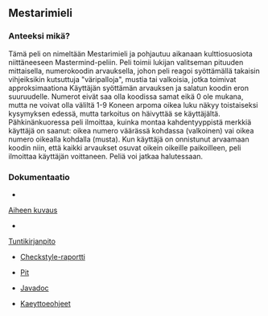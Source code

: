 ## Mestarimieli

### Anteeksi mikä?

Tämä peli on nimeltään Mestarimieli ja pohjautuu aikanaan kulttiosuosiota niittäneeseen Mastermind-peliin. Peli toimii lukijan valitseman pituuden mittaisella, numerokoodin arvauksella, johon peli reagoi syöttämällä takaisin vihjeiksikin kutsuttuja "väripalloja", mustia tai valkoisia, jotka toimivat approksimaationa Käyttäjän syöttämän arvauksen ja salatun koodin eron suuruudelle. Numerot eivät saa olla koodissa samat eikä 0 ole mukana, mutta ne voivat olla väliltä 1-9  Koneen arpoma oikea luku näkyy toistaiseksi kysymyksen edessä, mutta tarkoitus on häivyttää se käyttäjältä. Pähkinänkuoressa peli ilmoittaa, kuinka montaa kahdentyyppistä merkkiä käyttäjä on saanut: oikea numero väärässä kohdassa (valkoinen) vai oikea numero oikealla kohdalla (musta). Kun käyttäjä on onnistunut arvaamaan koodin niin, että kaikki arvaukset osuvat oikein oikeille paikoilleen, peli ilmoittaa käyttäjän voittaneen. Peliä voi jatkaa halutessaan. 

### Dokumentaatio

- <a href="https://github.com/xtabentun/Mestarimieli/blob/master/dokumentaatio/aiheenKuvausJaRakenne.md" title="Title">
Aiheen kuvaus</a>

- <a href="https://github.com/xtabentun/Mestarimieli/blob/master/dokumentaatio/tuntikirjanpito.md" title="Title">
Tuntikirjanpito</a>

- <a href="https://htmlpreview.github.io/?https://github.com/xtabentun/Mestarimieli/blob/master/dokumentaatio/site/checkstyle.html
" title="Title">
Checkstyle-raportti</a> 

- <a href="https://htmlpreview.github.io/?https://github.com/xtabentun/Mestarimieli/blob/master/dokumentaatio/pit/201701112000/index.html
" title="Title">
Pit</a> 

- <a href="https://htmlpreview.github.io/?https://github.com/xtabentun/Mestarimieli/blob/master/mestariMieli/target/site/apidocs/index.html
" title="Title">
Javadoc</a> 

- <a href="https://github.com/xtabentun/Mestarimieli/blob/master/dokumentaatio/kaeyttoeohjeet.md
" title="Title">
Kaeyttoeohjeet</a>
